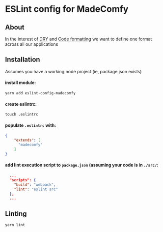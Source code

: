 # ESLint config for MadeComfy

## About

In the interest of [DRY](https://en.wikipedia.org/wiki/Don%27t_repeat_yourself) and [Code formatting](https://www.google.com.au/search?q=tabs+or+spaces) we want to define one format across all our applications

## Installation

Assumes you have a working node project (ie, package.json exists)

#### install module:

	yarn add eslint-config-madecomfy

#### create eslintrc:

	touch .eslintrc

#### populate `.eslintrc` with:

```json
{
    "extends": [
      "madecomfy"
    ]
}
```

#### add lint execution script to `package.json` (assuming your code is in `./src/`:

```json
  ...
  "scripts": {
    "build": "webpack",
    "lint": "eslint src"
  },
  ...
```

## Linting

	yarn lint
